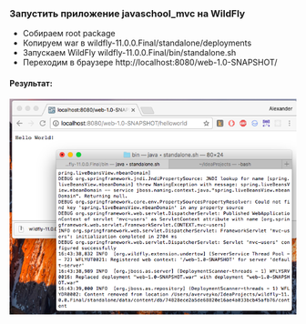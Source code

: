### Запустить приложение javaschool_mvc на WildFly

* Собираем root package
* Копируем war в wildfly-11.0.0.Final/standalone/deployments
* Запускаем WildFly wildfly-11.0.0.Final/bin/standalone.sh
* Переходим в браузере http://localhost:8080/web-1.0-SNAPSHOT/

#### Результат:

![screenshot](img/scr.png)
